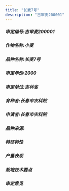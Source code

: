 ```yaml
---
title: "长麦7号"
description: "吉审麦200001"
---
```

##### 审定编号:吉审麦200001

##### 作物名称:小麦

##### 品种名称:长麦7号

##### 审定年份:2000

##### 审定单位:吉林省

##### 育种者:长春市农科院

##### 申请者:长春市农科院

##### 品种来源:

##### 特征特性



##### 产量表现


##### 栽培技术要点


##### 审定意见

